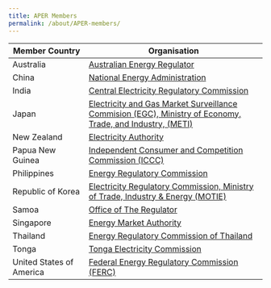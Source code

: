 ```yaml
---
title: APER Members
permalink: /about/APER-members/
---
```

<style>
  table th:first-of-type {width: 30%}
  table th:nth-of-type(2) {width: 70%}
</style>

|Member Country|Organisation|
|-|-|
|Australia|[Australian Energy Regulator](https://www.aer.gov.au/)
|China|[National Energy Administration](http://www.nea.gov.cn)
|India|[Central Electricity Regulatory Commission](http://www.cercind.gov.in/)
|Japan|[Electricity and Gas Market Surveillance Commision (EGC), Ministry of Economy, Trade, and Industry, (METI)](http://www.emsc.meti.go.jp/english/)
|New Zealand|[Electricity Authority](http://ea.govt.nz/)
|Papua New Guinea|[Independent Consumer and Competition Commission (ICCC)](https://iccc.gov.pg)
|Philippines|[Energy Regulatory Commission](http://erc.gov.ph)
|Republic of Korea|[Electricity Regulatory Commission, Ministry of Trade, Industry & Energy (MOTIE)](http://english.motie.go.kr)
|Samoa|[Office of The Regulator](http://regulator.gov.ws)
|Singapore|[Energy Market Authority](http://ema.gov.sg)
|Thailand|[Energy Regulatory Commission of Thailand](http://erc.or.th)
|Tonga|[Tonga Electricity Commission](http://electricitycommission.to)
|United States of America|[Federal Energy Regulatory Commission (FERC)](http://ferc.gov)
